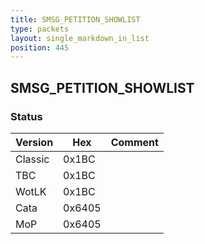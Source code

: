 ```yaml
---
title: SMSG_PETITION_SHOWLIST
type: packets
layout: single_markdown_in_list
position: 445
---
```


## SMSG_PETITION_SHOWLIST

### Status

Version    | Hex        | Comment
---------- | ---------- | ---------- 
Classic    | 0x1BC      | 
TBC        | 0x1BC      | 
WotLK      | 0x1BC      | 
Cata       | 0x6405     | 
MoP        | 0x6405     | 